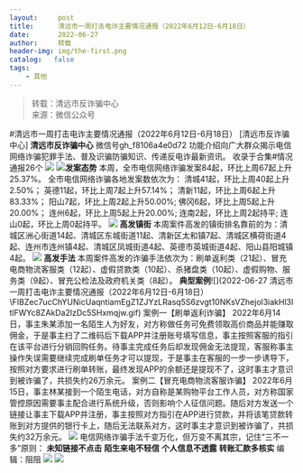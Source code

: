 ```yaml
---
layout:     post
title:      清远市一周打击电诈主要情况通报（2022年6月12日-6月18日）
date:       2022-06-27
author:     转载
header-img: img/the-first.png
catalog:   false
tags:
    - 其他
---
```


<blockquote><p>转载：清远市反诈骗中心<br>
来源：微信公众号</p></blockquote>

#清远市一周打击电诈主要情况通报（2022年6月12日-6月18日）
[清远市反诈骗中心]
**清远市反诈骗中心**
微信号gh_f8106a4e0d72
功能介绍向广大群众揭示电信网络诈骗犯罪手法、普及识骗防骗知识、传递反电诈最新资讯。
收录于合集#情况通报26个
![]({{site.baseurl}}/postimg/3CxTSiafadcic5zyXUfbXLUClzlpaoknCpV4bErPg2kuuS97hoJJbNCtFOVZ9X0j5W26HDaregC5kibiaLGl8CPr9A.gif)
![]({{site.baseurl}}/postimg/FIBZec7ucChYUNicUaqntiamEgZ1ZJYzLRasq5S6zvgt10NKsVZhejol3iakHl3ItlFWYc8ZAkDa2lzDc5SHxmqjw.gif)**发案态势**
本周，全市电信网络诈骗发案84起，环比上周67起上升25.37%。
全市电信网络诈骗各地发案数依次为：
清城41起，环比上周40起上升2.50%；
英德11起，环比上周7起上升57.14%；
清新11起，环比上周6起上升83.33%；
阳山7起，环比上周2起上升50.00%;
佛冈6起，环比上周5起上升20.00%；
连州6起，环比上周5起上升20.00%;
连南2起，环比上周2起持平;
连山0起，环比上周0起持平。
![]({{site.baseurl}}/postimg/FIBZec7ucChYUNicUaqntiamEgZ1ZJYzLRasq5S6zvgt10NKsVZhejol3iakHl3ItlFWYc8ZAkDa2lzDc5SHxmqjw.gif)
**高发镇街**
本周案件高发的镇街排名靠前的为：清城区洲心街道14起、清城区东城街道11起、清新区太和镇7起、清城区横荷街道4起、连州市连州镇4起、清城区凤城街道4起、英德市英城街道4起、阳山县阳城镇4起。
![]({{site.baseurl}}/postimg/FIBZec7ucChYUNicUaqntiamEgZ1ZJYzLRasq5S6zvgt10NKsVZhejol3iakHl3ItlFWYc8ZAkDa2lzDc5SHxmqjw.gif)
**高发手法**
本周案件高发的诈骗手法依次为：刷单返利类（21起）、冒充电商物流客服类（12起）、虚假贷款类（10起）、杀猪盘类（10起）、虚假购物、服务类（9起）、冒充公检法及政府机关类（8起）。
**典型案例**![](2022-06-27
清远市一周打击电诈主要情况通报（2022年6月12日-6月18日）\\FIBZec7ucChYUNicUaqntiamEgZ1ZJYzLRasq5S6zvgt10NKsVZhejol3iakHl3ItlFWYc8ZAkDa2lzDc5SHxmqjw.gif)
案例一【刷单返利诈骗】
2022年6月14日，事主朱某添加一名陌生人为好友，对方称做任务可免费领取高价商品并能赚取佣金，于是事主扫了二维码后下载APP并注册账号填写信息，事主按照客服的指引在该平台进行分销回购任务。待事主完成任务后却发现佣金无法提现，客服称事主操作失误需要继续完成刷单任务才可以提现，于是事主在客服的一步一步诱导下，按照对方要求进行刷单转账，最终发现APP的余额还是提现不了，这时事主才意识到被诈骗了，共损失约26万余元。
案例二【冒充电商物流客服诈骗】
2022年6月15日，事主林某接到一个陌生电话，对方自称是某购物平台工作人员，对方称国家管控原因需要事主配合进行系统升级，否则影响个人征信问题。随后对方发送一个链接让事主下载APP并注册，事主按照对方指引在APP进行贷款，并将该笔贷款转账到对方提供的银行卡上，随后无法联系对方，这时事主才意识到被诈骗了，共损失约32万余元。
![]({{site.baseurl}}/postimg/3CxTSiafadcicSrq1TuCGjeg2XR8pkWTQy35zoTPIMPXzr1WuAj8qB3ZcbcVDsHhONZTzWhicTwzmQkTa4MDFcIyg.png)
电信网络诈骗手法千变万化，但万变不离其宗，记住“三不一多”原则：
**未知链接不点击**
**陌生来电不轻信**
**个人信息不透露**
**转账汇款多核实**
编辑：阻阻
![]({{site.baseurl}}/postimg/SUycX2yckdJ5YVVCpDYl0c5CbMTO3KgBTesbSxe5zKHlm2GQsTWAFTgswCXscN6Y9vuJHFcE77orSK7ClzYOdg.jpeg)
![]({{site.baseurl}}/postimg/3CxTSiafadcic5zyXUfbXLUClzlpaoknCpErldQhhamfG7KH1qHGrr3icT9iaAoE1B4noSO7EewO2k8fys5pMuaoog.gif)
